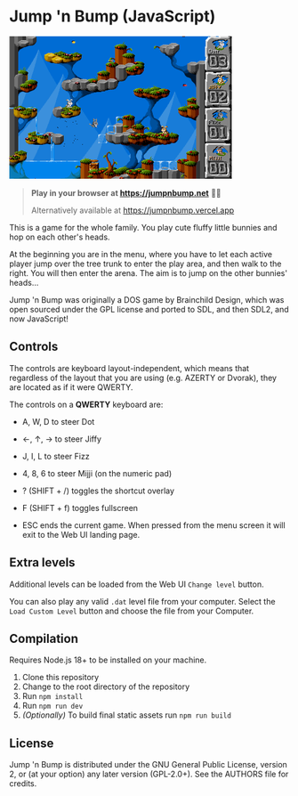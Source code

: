 # Jump 'n Bump (JavaScript)

![Screenshot](/public/screenshot.png 'Screenshot')

> **Play in your browser at https://jumpnbump.net** 🐰✨
>
> Alternatively available at https://jumpnbump.vercel.app

This is a game for the whole family. You play cute fluffy little bunnies and
hop on each other's heads.

At the beginning you are in the menu, where you have to let each active player
jump over the tree trunk to enter the play area, and then walk to the right.
You will then enter the arena. The aim is to jump on the other bunnies' heads…

Jump 'n Bump was originally a DOS game by Brainchild Design, which was open
sourced under the GPL license and ported to SDL, and then SDL2, and now JavaScript!

## Controls

The controls are keyboard layout-independent, which means that regardless of
the layout that you are using (e.g. AZERTY or Dvorak), they are located as if
it were QWERTY.

The controls on a **QWERTY** keyboard are:

-   A, W, D to steer Dot
-   ←, ↑, → to steer Jiffy
-   J, I, L to steer Fizz
-   4, 8, 6 to steer Mijji (on the numeric pad)

-   ? (SHIFT + /) toggles the shortcut overlay
-   F (SHIFT + f) toggles fullscreen
-   ESC ends the current game. When pressed from the menu screen it will exit to the Web UI landing page.

## Extra levels

Additional levels can be loaded from the Web UI `Change level` button.

You can also play any valid `.dat` level file from your computer. Select the `Load Custom Level` button and choose the file from your Computer.

## Compilation

Requires Node.js 18+ to be installed on your machine.

1. Clone this repository
1. Change to the root directory of the repository
1. Run `npm install`
1. Run `npm run dev`
1. _(Optionally)_ To build final static assets run `npm run build`

## License

Jump 'n Bump is distributed under the GNU General Public License, version 2, or
(at your option) any later version (GPL-2.0+). See the AUTHORS file for
credits.

